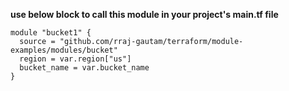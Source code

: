 **use below block to call this module in your project's main.tf file**
```
module "bucket1" {
  source = "github.com/rraj-gautam/terraform/module-examples/modules/bucket"
  region = var.region["us"]
  bucket_name = var.bucket_name
}
```
